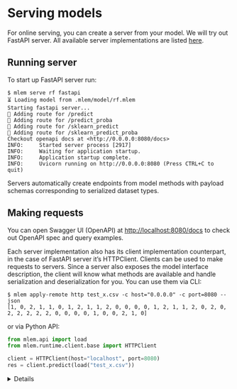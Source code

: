 # Serving models

For online serving, you can create a server from your model. We will try out
FastAPI server. All available server implementations are listed
[here](/doc/user-guide/mlem-abcs#server).

## Running server

To start up FastAPI server run:

```cli
$ mlem serve rf fastapi
⏳️ Loading model from .mlem/model/rf.mlem
Starting fastapi server...
💅 Adding route for /predict
💅 Adding route for /predict_proba
💅 Adding route for /sklearn_predict
💅 Adding route for /sklearn_predict_proba
Checkout openapi docs at <http://0.0.0.0:8080/docs>
INFO:     Started server process [2917]
INFO:     Waiting for application startup.
INFO:     Application startup complete.
INFO:     Uvicorn running on http://0.0.0.0:8080 (Press CTRL+C to quit)
```

Servers automatically create endpoints from model methods with payload schemas
corresponding to serialized dataset types.

## Making requests

You can open Swagger UI (OpenAPI) at
[http://localhost:8080/docs](http://localhost:8080/docs) to check out OpenAPI
spec and query examples.

Each server implementation also has its client implementation counterpart, in
the case of FastAPI server it’s HTTPClient. Clients can be used to make requests
to servers. Since a server also exposes the model interface description, the
client will know what methods are available and handle serialization and
deserialization for you. You can use them via CLI:

```cli
$ mlem apply-remote http test_x.csv -c host="0.0.0.0" -c port=8080 --json
[1, 0, 2, 1, 1, 0, 1, 2, 1, 1, 2, 0, 0, 0, 0, 1, 2, 1, 1, 2, 0, 2, 0, 2, 2, 2, 2, 2, 0, 0, 0, 0, 1, 0, 0, 2, 1, 0]
```

or via Python API:

```py
from mlem.api import load
from mlem.runtime.client.base import HTTPClient

client = HTTPClient(host="localhost", port=8080)
res = client.predict(load("test_x.csv"))
```

<details>

### 💡 Or query the model directly with curl

```cli
$ curl -X 'POST' \
      'http://localhost:8080/predict_proba' \
      -H 'accept: application/json' \
      -H 'Content-Type: application/json' \
      -d '{
      "data": {
        "values": [
          {
            "": 0,
            "sepal length (cm)": 0,
            "sepal width (cm)": 0,
            "petal length (cm)": 0,
            "petal width (cm)": 0
          }
        ]
      }
    }'
[[0.92,0.04,0.04]]
```

</details>
